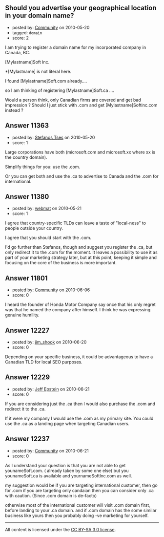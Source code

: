 ## Should you advertise your geographical location in your domain name?

- posted by: [Community](https://stackexchange.com/users/-1/-1-community) on 2010-05-20
- tagged: `domain`
- score: 2

I am trying to register a domain name for my incorporated company in Canada, BC.

[Mylastname]Soft Inc.

*[Mylastname] is not literal here.

I found [Mylastname]Soft.com already....

so I am thinking of registering [Mylastname]Soft.ca ....

Would a person think, only Canadian firms are covered and get bad impression ? Should I just stick with .com and get [Mylastname]Softinc.com instead ?


## Answer 11363

- posted by: [Stefanos Tses](https://stackexchange.com/users/-1/3178-stefanos-tses) on 2010-05-20
- score: 1

Large corporations have both (microsoft.com and microsoft.xx where xx is the country domain).

Simplify things for you: use the .com.

Or you can get both and use the .ca to advertise to Canada and the .com for international.




## Answer 11380

- posted by: [webmat](https://stackexchange.com/users/-1/1657-webmat) on 2010-05-21
- score: 1

I agree that country-specific TLDs can leave a taste of "local-ness" to people outside your country.

I agree that you should start with the .com. 

I'd go further than Stefanos, though and suggest you register the .ca, but only redirect it to the .com for the moment. It leaves a possibility to use it as part of your marketing strategy later, but at this point, keeping it simple and focusing on the core of the business is more important.


## Answer 11801

- posted by: [Community](https://stackexchange.com/users/-1/-1-community) on 2010-06-06
- score: 0

I heard the founder of Honda Motor Company say once that his only regret was that he named the company after himself. I think he was expressing genuine humility. 


## Answer 12227

- posted by: [jim_shook](https://stackexchange.com/users/-1/3477-jim-shook) on 2010-06-20
- score: 0

Depending on your specific business, it could be advantageous to have a Canadian TLD for local SEO purposes. 


## Answer 12229

- posted by: [Jeff Epstein](https://stackexchange.com/users/-1/3666-jeff-epstein) on 2010-06-21
- score: 0

If you are considering just the .ca then I would also purchase the .com and redirect it to the .ca.

If it were my company I would use the .com as my primary site.  You could use the .ca as a landing page when targeting Canadian users.




## Answer 12237

- posted by: [Community](https://stackexchange.com/users/-1/-1-community) on 2010-06-21
- score: 0

As I understand your question is that 
you are not able to get younameSoft.com. ( already taken by some one else) 
but you younameSoft.ca is available and yournameSoftInc.com as well. 

my suggestion would be 
if you are targeting international customer, then go for .com 
if you are targeting only candaian then you can consider only .ca with caution. (Since .com domain is de-facto)

otherwise most of the international customer will visit .com  domain first, before landing to your .ca domain. 
and if .com domain has the some similar business like yours then you probably doing -ve marketing for yourself. 



---

All content is licensed under the [CC BY-SA 3.0 license](https://creativecommons.org/licenses/by-sa/3.0/).
